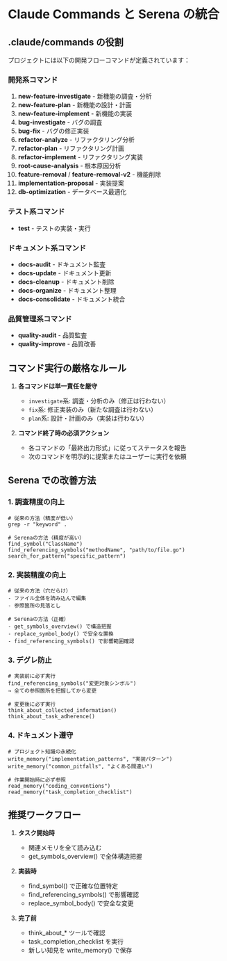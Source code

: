 # Claude Commands と Serena の統合

## .claude/commands の役割
プロジェクトには以下の開発フローコマンドが定義されています：

### 開発系コマンド
1. **new-feature-investigate** - 新機能の調査・分析
2. **new-feature-plan** - 新機能の設計・計画
3. **new-feature-implement** - 新機能の実装
4. **bug-investigate** - バグの調査
5. **bug-fix** - バグの修正実装
6. **refactor-analyze** - リファクタリング分析
7. **refactor-plan** - リファクタリング計画
8. **refactor-implement** - リファクタリング実装
9. **root-cause-analysis** - 根本原因分析
10. **feature-removal** / **feature-removal-v2** - 機能削除
11. **implementation-proposal** - 実装提案
12. **db-optimization** - データベース最適化

### テスト系コマンド
- **test** - テストの実装・実行

### ドキュメント系コマンド
- **docs-audit** - ドキュメント監査
- **docs-update** - ドキュメント更新
- **docs-cleanup** - ドキュメント削除
- **docs-organize** - ドキュメント整理
- **docs-consolidate** - ドキュメント統合

### 品質管理系コマンド
- **quality-audit** - 品質監査
- **quality-improve** - 品質改善

## コマンド実行の厳格なルール

1. **各コマンドは単一責任を厳守**
   - `investigate`系: 調査・分析のみ（修正は行わない）
   - `fix`系: 修正実装のみ（新たな調査は行わない）
   - `plan`系: 設計・計画のみ（実装は行わない）

2. **コマンド終了時の必須アクション**
   - 各コマンドの「最終出力形式」に従ってステータスを報告
   - 次のコマンドを明示的に提案またはユーザーに実行を依頼

## Serena での改善方法

### 1. 調査精度の向上
```
# 従来の方法（精度が低い）
grep -r "keyword" .

# Serenaの方法（精度が高い）
find_symbol("ClassName")
find_referencing_symbols("methodName", "path/to/file.go")
search_for_pattern("specific_pattern")
```

### 2. 実装精度の向上
```
# 従来の方法（穴だらけ）
- ファイル全体を読み込んで編集
- 参照箇所の見落とし

# Serenaの方法（正確）
- get_symbols_overview() で構造把握
- replace_symbol_body() で安全な置換
- find_referencing_symbols() で影響範囲確認
```

### 3. デグレ防止
```
# 実装前に必ず実行
find_referencing_symbols("変更対象シンボル")
→ 全ての参照箇所を把握してから変更

# 変更後に必ず実行
think_about_collected_information()
think_about_task_adherence()
```

### 4. ドキュメント遵守
```
# プロジェクト知識の永続化
write_memory("implementation_patterns", "実装パターン")
write_memory("common_pitfalls", "よくある間違い")

# 作業開始時に必ず参照
read_memory("coding_conventions")
read_memory("task_completion_checklist")
```

## 推奨ワークフロー

1. **タスク開始時**
   - 関連メモリを全て読み込む
   - get_symbols_overview() で全体構造把握

2. **実装時**
   - find_symbol() で正確な位置特定
   - find_referencing_symbols() で影響確認
   - replace_symbol_body() で安全な変更

3. **完了前**
   - think_about_* ツールで確認
   - task_completion_checklist を実行
   - 新しい知見を write_memory() で保存